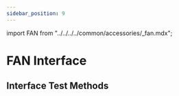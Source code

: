 ```yaml
---
sidebar_position: 9
---
```


import FAN from "../../../../common/accessories/\_fan.mdx";

# FAN Interface

## Interface Test Methods

<FAN product="ROCK 5B" fan_connection_img="/img/rock5b/heatsink4012-use-3.webp" thermal_governor_path="../../radxa-os/rsetup#thermal_governor_path" model="rock-5b" pwm_fan_result_img="/img/rock5b/rock5b-pwm-fan-result.webp" pwm_fan_dev_id="4" />
